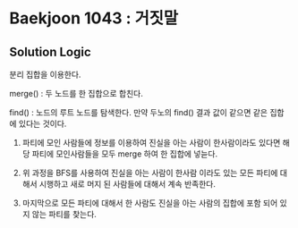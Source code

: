 # Baekjoon 1043 : 거짓말

## Solution Logic

분리 집합을 이용한다.

merge() : 두 노드를 한 집합으로 합친다.

find() : 노드의 루트 노드를 탐색한다. 만약 두노의 find() 결과 값이 같으면 같은 집합에 있다는 것이다.

1. 파티에 모인 사람들에 정보를 이용하여 진실을 아는 사람이 한사람이라도 있다면 해당 파티에 모인사람들을 모두 merge 하여 한 집합에 넣늗다.

2. 위 과정을 BFS를 사용하여 진실을 아는 사람이 한사람 이라도 있는 모든 파티에 대해서 시행하고 새로 머지 된 사람들에 대해서 계속 반족한다.

3. 마지막으로 모든 파티에 대해서 한 사람도 진실을 아는 사람의 집합에 포함 되어 있지 않는 파티를 찾는다.
